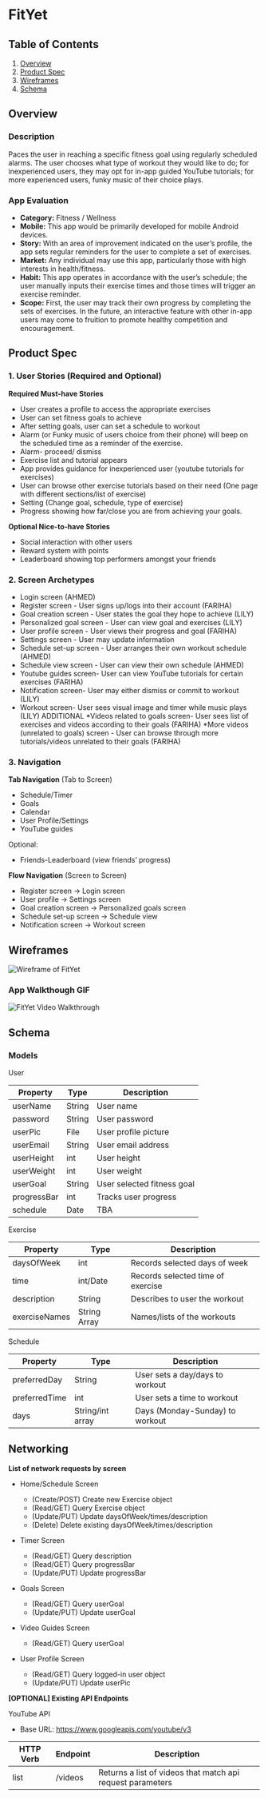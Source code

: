 # FitYet

## Table of Contents
1. [Overview](#Overview)
1. [Product Spec](#Product-Spec)
1. [Wireframes](#Wireframes)
1. [Schema](#Schema)

## Overview
### Description
Paces the user in reaching a specific fitness goal using regularly scheduled alarms. The user chooses what type of workout they would like to do; for inexperienced users, they may opt for in-app guided YouTube tutorials; for more experienced users, funky music of their choice plays. 


### App Evaluation
- **Category:** Fitness / Wellness
- **Mobile:** This app would be primarily developed for mobile Android devices.
- **Story:** With an area of improvement indicated on the user’s profile, the app sets regular reminders for the user to complete a set of exercises.
- **Market:** Any individual may use this app, particularly those with high interests in health/fitness.
- **Habit:** This app operates in accordance with the user’s schedule; the user manually inputs their exercise times and those times will trigger an exercise reminder.
- **Scope:** First, the user may track their own progress by completing the sets of exercises. In the future, an interactive feature with other in-app users may come to fruition to promote healthy competition and encouragement.

## Product Spec
### 1. User Stories (Required and Optional)

**Required Must-have Stories**

* User creates a profile to access the appropriate exercises
* User can set fitness goals to achieve
* After setting goals, user can set a schedule to workout
* Alarm (or Funky music of users choice from their phone) will beep on the scheduled time as a reminder of the exercise.
* Alarm- proceed/ dismiss
* Exercise list and tutorial appears
* App provides guidance for inexperienced user (youtube tutorials for exercises)
* User can browse other exercise tutorials based on their need (One page with different sections/list of exercise)
* Setting (Change goal, schedule, type of exercise)
* Progress showing how far/close you are from achieving your goals.

**Optional Nice-to-have Stories**

* Social interaction with other users
* Reward system with points 
* Leaderboard showing top performers amongst your friends

### 2. Screen Archetypes

* Login screen (AHMED)
* Register screen - User signs up/logs into their account (FARIHA)
* Goal creation screen - User states the goal they hope to achieve (LILY)
* Personalized goal screen - User can view goal and exercises (LILY)
* User profile screen - User views their progress and goal (FARIHA)
* Settings screen - User may update information
* Schedule set-up screen - User arranges their own workout schedule (AHMED)
* Schedule view screen - User can view their own schedule (AHMED)
* Youtube guides screen- User can view YouTube tutorials for certain exercises (FARIHA)
* Notification screen- User may either dismiss or commit to workout (LILY)
* Workout screen- User sees visual image and timer while music plays (LILY)
ADDITIONAL
*Videos related to goals screen- User sees list of exercises and videos according to their goals (FARIHA)
*More videos (unrelated to goals) screen - User can browse through more tutorials/videos unrelated to their goals (FARIHA)

  
### 3. Navigation

**Tab Navigation** (Tab to Screen)

* Schedule/Timer
* Goals
* Calendar
* User Profile/Settings
* YouTube guides


Optional:
* Friends-Leaderboard (view friends’ progress)

**Flow Navigation** (Screen to Screen)
* Register screen -> Login screen
* User profile -> Settings screen
* Goal creation screen -> Personalized goals screen
* Schedule set-up screen -> Schedule view
* Notification screen -> Workout screen


## Wireframes

<img src='wireframe_draft.png' title='Wireframe of FitYet' width='' alt='Wireframe of FitYet' />

### App Walkthough GIF
<img src='FitYetWalkthrough.gif' title='FitYet Video Walkthrough' width='' alt='FitYet Video Walkthrough' />

## Schema

### Models

User

| Property  | Type  | Description  |
| ------------- | ------------- | ------------- |
| userName  | String  | User name  |
| password  | String  | User password  |
| userPic  | File  | User profile picture  |
| userEmail  | String  | User email address  |
| userHeight  | int  | User height  |
| userWeight  | int  | User weight  |
| userGoal  | String  | User selected fitness goal  |
| progressBar  | int  | Tracks user progress  |
| schedule  | Date  | TBA  |

Exercise

| Property  | Type  | Description  |
| ------------- | ------------- | ------------- |
| daysOfWeek  | int  | Records selected days of week  |
| time  | int/Date  | Records selected time of exercise  |
| description  | String  | Describes to user the workout  |
| exerciseNames  | String Array  | Names/lists of the workouts  |

Schedule

| Property  | Type  | Description  |
| ------------- | ------------- | ------------- |
| preferredDay  | String  | User sets a day/days to workout   |
| preferredTime  | int  | User sets a time to workout   |
| days  | String/int array  | Days (Monday-Sunday) to workout  |

## Networking

**List of network requests by screen**

* Home/Schedule Screen
  * (Create/POST) Create new Exercise object
  * (Read/GET) Query Exercise object
  * (Update/PUT) Update daysOfWeek/times/description
  * (Delete) Delete existing daysOfWeek/times/description

* Timer Screen
  * (Read/GET) Query description
  * (Read/GET) Query progressBar
  * (Update/PUT) Update progressBar

* Goals Screen
  * (Read/GET) Query userGoal
  * (Update/PUT) Update userGoal

* Video Guides Screen
  * (Read/GET) Query userGoal

* User Profile Screen
  * (Read/GET) Query logged-in user object
  * (Update/PUT) Update userPic

**[OPTIONAL] Existing API Endpoints**

YouTube API

* Base URL:  https://www.googleapis.com/youtube/v3

| HTTP Verb  | Endpoint  | Description  |
| ------------- | ------------- | ------------- |
| list  | /videos  | Returns a list of videos that match api request parameters  |
